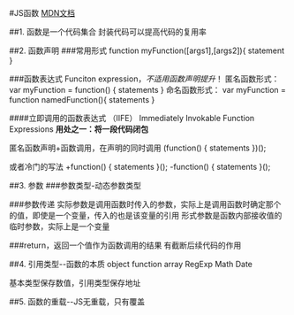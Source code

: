 #JS函数
[MDN文档](https://developer.mozilla.org/zh-CN/docs/Web/JavaScript/Reference/Functions)

##1. 函数是一个代码集合
封装代码可以提高代码的复用率

##2. 函数声明
###常用形式
function myFunction([args1],[args2]){
    statement
}

###函数表达式 Funciton expression，*不适用函数声明提升*！
匿名函数形式：
var myFunction = function() {
    statements
}
命名函数形式：
var myFunction = function namedFunction(){
    statements
}

####立即调用的函数表达式 （IIFE） Immediately Invokable Function Expressions
**用处之一：将一段代码闭包**

匿名函数声明+函数调用，在声明的同时调用
(function() {
    statements
})();

或者冷门的写法
+function() {
    statements
}();
-function() {
    statements
}();

##3. 参数
###参数类型-动态参数类型

###参数传递
实际参数是调用函数时传入的参数，实际上是调用函数时确定那个的值，即使是一个变量，传入的也是该变量的引用
形式参数是函数内部接收值的临时参数，实际上是一个变量

###return，返回一个值作为函数调用的结果
有截断后续代码的作用

##4. 引用类型--函数的本质
object function array RegExp Math Date

基本类型保存数值，引用类型保存地址

##5. 函数的重载--JS无重载，只有覆盖
